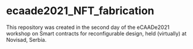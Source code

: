 # ecaade2021_NFT_fabrication

This repository was created in the second day of the eCAADe2021 workshop on Smart contracts for reconfigurable design, held (virtually) at Novisad, Serbia.
